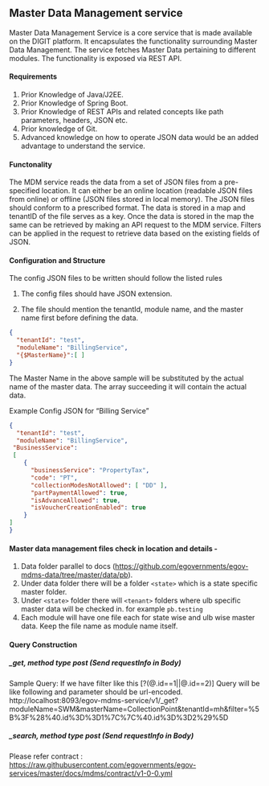## Master Data Management service
Master Data Management Service is a core service that is made available on the DIGIT platform.  It encapsulates the functionality surrounding Master Data Management.  The service fetches Master Data pertaining to different modules. The functionality is exposed via REST API.

#### Requirements
1. Prior Knowledge of Java/J2EE.
2. Prior Knowledge of Spring Boot.
3. Prior Knowledge of REST APIs and related concepts like path parameters, headers, JSON etc.
4. Prior knowledge of Git.
5. Advanced knowledge on how to operate JSON data would be an added advantage to understand the service.

#### Functonality
The MDM service reads the data from a set of JSON files from a pre-specified location. It can either be an online location (readable JSON files from online) or offline (JSON files stored in local memory). The JSON files should conform to a  prescribed format. The data is stored in a map and tenantID of the file serves as a key. 
Once the data is stored in the map the same can be retrieved by making an API request to the MDM service. Filters can be applied in the request to retrieve data based on the existing fields of JSON.

#### Configuration and Structure

The config JSON files to be written should follow the listed rules

  1. The config files should have JSON extension.

  2. The file should mention the tenantId, module name, and the master name first before defining the data.

```json
{
  "tenantId": "test",
  "moduleName": "BillingService",
  "{$MasterName}":[ ]
}
```
The Master Name in the above sample will be substituted by the actual name of the master data. The array succeeding it will contain the actual data.

Example Config JSON for “Billing Service”

```json
{
  "tenantId": "test",
  "moduleName": "BillingService",
 "BusinessService": 
 [
    {
      "businessService": "PropertyTax",
      "code": "PT",
      "collectionModesNotAllowed": [ "DD" ],
      "partPaymentAllowed": true,
      "isAdvanceAllowed": true,
      "isVoucherCreationEnabled": true
    }
]
}
```

#### Master data management files check in location and details -

1. Data folder parallel to docs (https://github.com/egovernments/egov-mdms-data/tree/master/data/pb). 
2. Under data folder there will be a folder `<state>` which is a state specific master folder.
3. Under `<state>` folder there will `<tenant>` folders where ulb specific master data will be checked in. for example `pb.testing`
4. Each module will have one file each for state wise and ulb wise master data. Keep the file name as module name itself.


#### Query Construction

##### _get, method type post (Send requestInfo in Body)
Sample Query: 
If we have filter like this 
[?(@.id==1||@.id==2)]
Query will be like following and parameter should be url-encoded.
http://localhost:8093/egov-mdms-service/v1/_get?moduleName=SWM&masterName=CollectionPoint&tenantId=mh&filter=%5B%3F%28%40.id%3D%3D1%7C%7C%40.id%3D%3D2%29%5D

##### _search, method type post (Send requestInfo in Body)
Please refer contract : https://raw.githubusercontent.com/egovernments/egov-services/master/docs/mdms/contract/v1-0-0.yml
